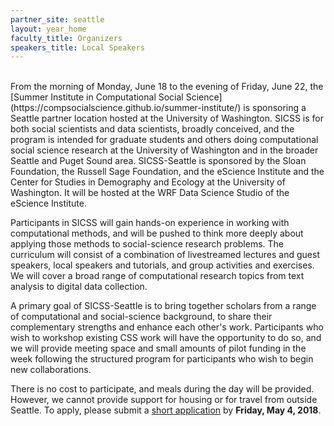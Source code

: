 ```yaml
---
partner_site: seattle
layout: year_home
faculty_title: Organizers
speakers_title: Local Speakers
---
```



<br>
From the morning of Monday, June 18 to the evening of Friday, June 22, the [Summer Institute in Computational Social Science](https://compsocialscience.github.io/summer-institute/) is sponsoring a Seattle partner location hosted at the University of Washington. SICSS is for both social scientists and data scientists, broadly conceived, and the program is intended for graduate students and others doing computational social science research at the University of Washington and in the broader Seattle and Puget Sound area. SICSS-Seattle is sponsored by the Sloan Foundation, the Russell Sage Foundation, and the eScience Institute and the Center for Studies in Demography and Ecology at the University of Washington. It will be hosted at the WRF Data Science Studio of the eScience Institute.

Participants in SICSS will gain hands-on experience in working with computational methods, and will be pushed to think more deeply about applying those methods to social-science research problems. The curriculum will consist of a combination of livestreamed lectures and guest speakers, local speakers and tutorials, and group activities and exercises. We will cover a broad range of computational research topics from text analysis to digital data collection.

A primary goal of SICSS-Seattle is to bring together scholars from a range of computational and social-science background, to share their complementary strengths and enhance each other's work. Participants who wish to workshop existing CSS work will have the opportunity to do so, and we will provide meeting space and small amounts of pilot funding in the week following the structured program for participants who wish to begin new collaborations.

There is no cost to participate, and meals during the day will be provided. However, we cannot provide support for housing or for travel from outside Seattle. To apply, please submit a [short application](apply) by **Friday, May 4, 2018**.
